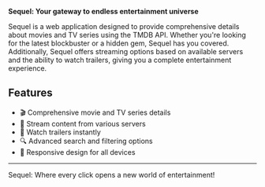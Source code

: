 **Sequel: Your gateway to endless entertainment universe**

Sequel is a web application designed to provide comprehensive details about movies and TV series using the TMDB API. Whether you're looking for the latest blockbuster or a hidden gem, Sequel has you covered. Additionally, Sequel offers streaming options based on available servers and the ability to watch trailers, giving you a complete entertainment experience.

## Features

- 🎬 Comprehensive movie and TV series details
- 🌊 Stream content from various servers
- 🍿 Watch trailers instantly
- 🔍 Advanced search and filtering options
- 📱 Responsive design for all devices

---

Sequel: Where every click opens a new world of entertainment!
